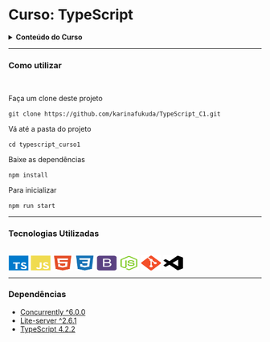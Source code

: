 # Curso: TypeScript

<details>
<summary><strong>Conteúdo do Curso</strong> </summary>
<br/>
<div style="display: inline_block">
<h3>Curso 1</h3>

- Introdução ao projeto e sua estrutura MVC
- Um pouco sobre módulos do ECMASCRIPT
- Modelagem de uma Negociação em Javascript
- Buracos em nossa modelagem por limitações da linguagem Javascript
- Download do TypeScript
- Configuração do compilador e papel do tsconfig.json
- Integração com scripts do Node.js
- Modificadores de acesso private e public
- Benefícios iniciais da linguagem TypeScript
- O tipo implícito any
- Benefícios da tipagem estática
- Retorno de método explícito
- Conversão de valores da interface do usuário
- Modelagem da classe Negociacoes
- Utilização de Generics
- Revisão sobre encapsulamento
- Questões de mutabilidade e como solucioná-la
- O tipo ReadonlyArray
- Adição de negociações em nossa lista
- Nova maneira de declaração de array com generics
- O tipo ReadonlyArray
- O modificador readonly
- Getters vs propriedades públicas em modo de leitura
- Programação defensiva
  <br />

<h3>Curso 2</h3>

- Inspiração no React para criação de templates declarativos e dinâmicos
- Manipulação declarativa do DOM através de template
- Template dinâmico
- Formatação de datas usando Intl
- Herança com TypeScript
- Classes com tipo genérico
- Classes abstratas
- O modificador protected
- Visibilidade de métodos
- Validando negociações em dias úteis
- Vantagens do uso de enums
- Cuidados com enums
- Revisão da lógica de conversão negociações
- Método estáticos
- Parâmetros opcionais
- Remoção de comentários do código compilado
- Ativação do strictNullChecks
- Como suprimir erros, quando fizer sentido, resultantes do strictNullChecks
- Benefícios do strictNullChecks no controle do fluxo da sua aplicação

<h3>Curso 3</h3>

- Introdução e estrutura do projeto
- Requisitos não funcionais
- Decorator de método
- Logar tempo de execução com decorator
- Decorator com parâmetro
- Criação de um decorator de inspeção
- Ordem de execução dos decorators
- Simplicação no design de decorators
- Portabilidade de funcionalidade antiga para decorators
- Como evitar código duplicado
- Decorator de propriedade
- Criação dinâmica de getters
- O uso de Object.defineProperty
- Cache de decorators
- API externa
- Consumindo API externa
- Definindo uma interface para a API
- Isolando o acesso à API em um serviço

</div>

 </details>

---

<h3><strong>Como utilizar </strong></h3>
<br/>

Faça um clone deste projeto

```
git clone https://github.com/karinafukuda/TypeScript_C1.git
```

Vá até a pasta do projeto

```
cd typescript_curso1
```

Baixe as dependências

```
npm install
```

Para inicializar

```
npm run start
```

---

### Tecnologias Utilizadas

<div style="display: inline_block">
  <br>
   <img align="center" alt="logo typescript" height="30" width="40" src="https://raw.githubusercontent.com/devicons/devicon/master/icons/typescript/typescript-plain.svg"/>
   <img align="center" alt="logo javascript" height="30" width="40" src="https://raw.githubusercontent.com/devicons/devicon/master/icons/javascript/javascript-plain.svg"/>
   <img align="center" alt="logo html5" height="30" width="40" src="https://raw.githubusercontent.com/devicons/devicon/master/icons/html5/html5-plain.svg"/>
   <img align="center" alt="logo css" height="30" width="40" src="https://raw.githubusercontent.com/devicons/devicon/master/icons/css3/css3-plain.svg"/>
   <img align="center" alt="logo bootstrap" height="30" width="40" src="https://raw.githubusercontent.com/devicons/devicon/master/icons/bootstrap/bootstrap-plain.svg"/>   
   <img align="center" alt="logo nodejs" height="30" width="40" src="https://raw.githubusercontent.com/devicons/devicon/master/icons/nodejs/nodejs-plain.svg"/>
   <img align="center" alt="logo git" height="30" width="40" src="https://raw.githubusercontent.com/devicons/devicon/master/icons/git/git-plain.svg"/>
   <img align="center" alt="logo vscode" height="30" width="40" src="https://raw.githubusercontent.com/devicons/devicon/master/icons/vscode/vscode-plain.svg"/>
</div>

---

### Dependências

- <a href="https://www.npmjs.com/package/concurrently">Concurrently ^6.0.0</a>
- <a href="https://www.npmjs.com/package/lite-server">Lite-server ^2.6.1 </a>
- <a href="https://www.npmjs.com/package/typescript">TypeScript 4.2.2 </a>
